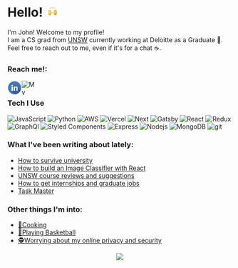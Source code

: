 <h1>Hello! <img alt='wave' src="/assets/wave.gif" height="25px" width="30px"/></h3/>
 
I'm John! Welcome to my profile!   
I am a CS grad from [UNSW](https://www.unsw.edu.au/engineering/computer-science-and-engineering) currently working at Deloitte as a Graduate 🚀. Feel free to reach out to me, even if it's for a chat ☕.  

<h3>Reach me!:</h3>

<p>
  <a href="https://www.linkedin.com/in/john-dao/" target="_blank">
    <img src="/assets/linkedinLogo.png" align="left" height="32px" width="32px" alt="Linkedin"/> 
  </a>
  &nbsp;
  <a href="http://johndao.com/" target="_blank">
    <img src="https://avatars.githubusercontent.com/u/51881944?s=460&u=de2399451ba977dac0ac42f3539e945104733bb2&v=4" padding="10px" align="left" height="32px" width="32px" alt="My Website"/>
  </a>
</p>


<h3>Tech I Use</h3>
<p>
  <img alt="JavaScript" src="https://img.shields.io/badge/-JavaScript-ead41c?style=flat-square&logo=javascript&logoColor=white" />
  <img alt="Python" src="https://img.shields.io/badge/-Python-346998?style=flat-square&logo=python&logoColor=white" />
  <img alt="AWS" src="https://img.shields.io/badge/-AWS-ec912d?style=flat-square&logo=AmazonAWS&logoColor=white" />
  <img alt="Vercel" src="https://img.shields.io/badge/-Vercel-5298fd?style=flat-square&logo=Vercel&logoColor=white" />
  <img alt="Next" src="https://img.shields.io/badge/-Next-5298fd?style=flat-square&logo=next.js&logoColor=white" />
  <img alt="Gatsby" src="https://img.shields.io/badge/-Gatsby-613091?style=flat-square&logo=Gatsby&logoColor=white" />
  <img alt="React" src="https://img.shields.io/badge/-React-5ccfee?style=flat-square&logo=react&logoColor=white" />
  <img alt="Redux" src="https://img.shields.io/badge/-Redux-7c42bc?style=flat-square&logo=redux&logoColor=white" />
  <img alt="GraphQl" src="https://img.shields.io/badge/-GraphQl-d932a2?style=flat-square&logo=graphql&logoColor=white" />
  <img alt="Styled Components" src="https://img.shields.io/badge/-Styled_Components-d1949e?style=flat-square&logo=styled-components&logoColor=white" />
  <img alt="Express" src="https://img.shields.io/badge/-Express-5298fd?style=flat-square&logo=Express&logoColor=white" />
  <img alt="Nodejs" src="https://img.shields.io/badge/-Nodejs-84bb00?style=flat-square&logo=Node.js&logoColor=white" />
  <img alt="MongoDB" src="https://img.shields.io/badge/-MongoDB-006346?style=flat-square&logo=mongodb&logoColor=white" />
  <img alt="git" src="https://img.shields.io/badge/-Git-e44c30?style=flat-square&logo=git&logoColor=white" />
</p>

<h3>What I've been writing about lately:</h3>

<!--START_SECTION:feed-->
* [How to survive university](https:&#x2F;&#x2F;johndao.com&#x2F;blog&#x2F;how-to-survive-university)
* [How to build an Image Classifier with React](https:&#x2F;&#x2F;johndao.com&#x2F;blog&#x2F;how-to-build-an-image-classifier-with-react)
* [UNSW course reviews and suggestions](https:&#x2F;&#x2F;johndao.com&#x2F;blog&#x2F;unsw-course-reviews-and-suggestions)
* [How to get internships and graduate jobs](https:&#x2F;&#x2F;johndao.com&#x2F;blog&#x2F;how-to-get-internships-and-graduate-jobs)
* [Task Master](https:&#x2F;&#x2F;johndao.com&#x2F;blog&#x2F;task-master)
<!--END_SECTION:feed-->


<h3>Other things I'm into:</h3>
<p>
<ul>
  <li><a href="https://www.reddit.com/r/AskReddit/comments/chzskb/firefighters_of_reddit_whats_the_easiest_way_to/">🍳Cooking</a></li>
  <li><a href="https://en.wikipedia.org/wiki/Brian_Scalabrine">🏀Playing Basketball</a></li>
  <li><a href="https://github.com/bitwarden">🕵️Worrying about my online privacy and security</a></li>
</ul>
</p>

<p align="center" href="https://github.com/jnddao?tab=repositories">
  <img src = "https://github-readme-stats.vercel.app/api?username=Jndao&count_private=true&show_icons=true&theme=dark"/><br /><br />
</p>

